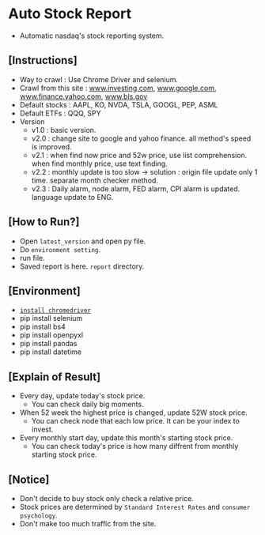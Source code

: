 # Auto Stock Report
* Automatic nasdaq's stock reporting system.

## [Instructions]
* Way to crawl : Use Chrome Driver and selenium.
* Crawl from this site : www.investing.com, www.google.com, www.finance.yahoo.com, www.bls.gov
* Default stocks : AAPL, KO, NVDA, TSLA, GOOGL, PEP, ASML
* Default ETFs : QQQ, SPY
* Version
  * v1.0 : basic version.
  * v2.0 : change site to google and yahoo finance. all method's speed is improved.
  * v2.1 : when find now price and 52w price, use list comprehension. when find monthly price, use text finding.
  * v2.2 : monthly update is too slow -> solution : origin file update only 1 time. separate month checker method.
  * v2.3 : Daily alarm, node alarm, FED alarm, CPI alarm is updated. language update to ENG.

## [How to Run?]
* Open `latest_version` and open py file.
* Do `environment setting`.
* run file.
* Saved report is here. `report` directory.

## [Environment]
* [`install chromedriver`](https://chromedriver.chromium.org/downloads)
* pip install selenium
* pip install bs4
* pip install openpyxl
* pip install pandas
* pip install datetime

## [Explain of Result]
* Every day, update today's stock price.
    * You can check daily big moments.
* When 52 week the highest price is changed, update 52W stock price.
    * You can check node that each low price. It can be your index to invest.
* Every monthly start day, update this month's starting stock price.
    * You can check today's price is how many diffrent from monthly starting stock price.

## [Notice]
* Don't decide to buy stock only check a relative price.
* Stock prices are determined by `Standard Interest Rates` and `consumer psychology`.
* Don't make too much traffic from the site.



